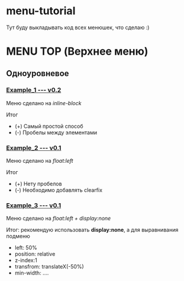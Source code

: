 # menu-tutorial
Тут буду выкладывать код всех менюшек, что сделаю :)

# MENU TOP (Верхнее меню)
## Одноуровневое
### [Example_1 --- v0.2](https://github.com/kakawi/menu-tutorial/tree/master/menu_top/example_1)
Меню сделано на *inline-block*

Итог
* (+) Самый простой способ
* (-) Пробелы между элементами


### [Example_2 --- v0.1](https://github.com/kakawi/menu-tutorial/tree/master/menu_top/example_2)
Меню сделано на *float:left*

Итог
* (+) Нету пробелов 
* (-) Необходимо добавлять clearfix

### [Example_3 --- v0.1](https://github.com/kakawi/menu-tutorial/tree/master/menu_top/example_3)
Меню сделано на *float:left + display:none*

Итог: рекомендую использовать **display:none**, а для выравнивания подменю
* left: 50%
* position: relative
* z-index:1
* transfrom: translateX(-50%)
* min-width: ....



